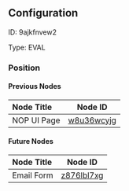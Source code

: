 # 
## Configuration
ID:  9ajkfnvew2

Type: EVAL 








### Position

#### Previous Nodes
| Node Title | Node ID |
| :------------- | ------------ |
| NOP UI Page | [w8u36wcyjg](./w8u36wcyjg.md) | 
 
 #### Future Nodes
| Node Title | Node ID |
| :------------- | ------------ |
| Email Form |[z876lbl7xg](./z876lbl7xg.md) | 